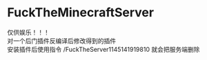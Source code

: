 # FuckTheMinecraftServer
仅供娱乐！！！<br>
对一个后门插件反编译后修改得到的插件<br>
安装插件后使用指令 /FuckTheServer1145141919810 就会把服务端删除
